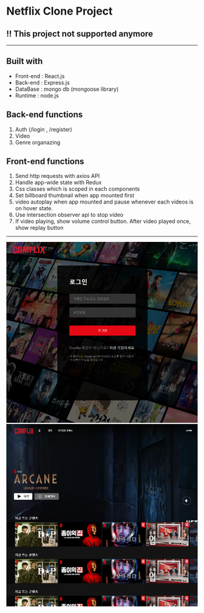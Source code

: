 ﻿# Netflix Clone Project

## !! This project not supported anymore

---

## Built with

- Front-end : React.js
- Back-end : Express.js
- DataBase : mongo db (mongoose library)
- Runtime : node.js

## Back-end functions

1. Auth (/login , /register)
2. Video
3. Genre organazing

## Front-end functions

1. Send http requests with axios API
2. Handle app-wide state with Redux
3. Css classes which is scoped in each components
4. Set billboard thumbnail when app mounted first
5. video autoplay when app mounted and pause whenever each videos is on hover state.
6. Use intersection observer api to stop video
7. If video playing, show volume control button. After video played once, show replay button

---

![#login](./readme/login.PNG)
![#browse](./readme/browse.PNG)
